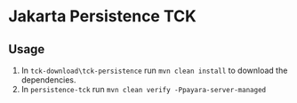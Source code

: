 # Jakarta Persistence TCK

## Usage
1. In `tck-download\tck-persistence` run `mvn clean install` to download the dependencies.
2. In `persistence-tck` run `mvn clean verify -Ppayara-server-managed`